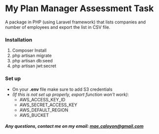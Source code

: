 # My Plan Manager Assessment Task

A package in PHP (using Laravel framework) that lists companies and number of employees and export the list in CSV file.

### Installation
1. Composer Install
2. php artisan migrate
3. php artisan db:seed
4. php artisan jwt:secret

### Set up
- On your **.env** file make sure to add S3 credentials 
- *(If this is not set up properly, export function won't work)*:
    - AWS_ACCESS_KEY_ID
    - AWS_SECRET_ACCESS_KEY
    - AWS_DEFAULT_REGION
    - AWS_BUCKET

##### Any questions, contact me on my email: mae.caloyon@gmail.com